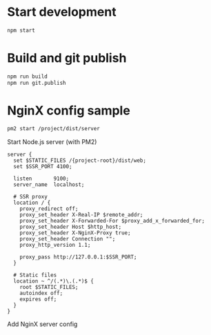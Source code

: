 # Start development

```bash
npm start
```

# Build and git publish

```bash
npm run build
npm run git.publish
```

# NginX config sample

```bash
pm2 start /project/dist/server
```

Start Node.js server (with PM2) 

```
server {
  set $STATIC_FILES /{project-root}/dist/web;
  set $SSR_PORT 4100;

  listen       9100;
  server_name  localhost;

  # SSR proxy
  location / {
    proxy_redirect off;
    proxy_set_header X-Real-IP $remote_addr;
    proxy_set_header X-Forwarded-For $proxy_add_x_forwarded_for;
    proxy_set_header Host $http_host;
    proxy_set_header X-NginX-Proxy true;
    proxy_set_header Connection "";
    proxy_http_version 1.1;

    proxy_pass http://127.0.0.1:$SSR_PORT;
  }

  # Static files
  location ~ ^/(.*)\.(.*)$ {
    root $STATIC_FILES;
    autoindex off;
    expires off;
  }
}
```

Add NginX server config